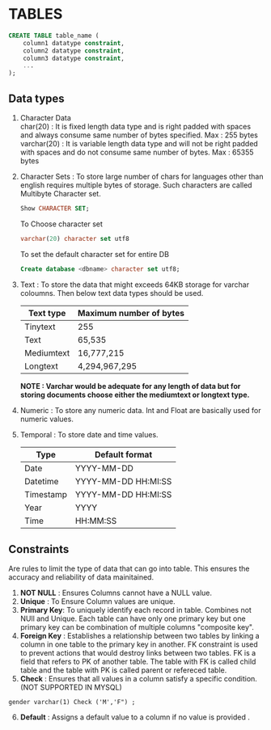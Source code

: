 # TABLES

``` sql
CREATE TABLE table_name (
    column1 datatype constraint,
    column2 datatype constraint,
    column3 datatype constraint,
    ...
);
```

## Data types 

1. Character Data    
    char(20) : It is fixed length data type and is right padded with spaces and always consume same number of bytes specified. Max : 255 bytes    
    varchar(20) : It is variable length data type and will not be right padded with spaces and do not consume same number of bytes. Max : 65355 bytes 

2. Character Sets : To store large number of chars for languages other than english requires multiple bytes of storage. Such characters are called Multibyte Character set.
    ``` sql
    Show CHARACTER SET;
    ```

    To Choose  character set
    ```sql
    varchar(20) character set utf8
    ```
    To set the default character set for entire DB
   ```sql
   Create database <dbname> character set utf8;
   ```

3.  Text :  To store the data that might exceeds 64KB storage for varchar coloumns. Then below text data types should be used.

      |Text type|Maximum number of bytes |
      |-------------|-------------------|
      |Tinytext|255|
      |Text|65,535|
      |Mediumtext |16,777,215|
      |Longtext|4,294,967,295|

    **NOTE :  Varchar would be adequate for any length of data but for storing documents choose either the mediumtext or longtext type.**

4. Numeric :  To store any numeric data.
       Int and Float are basically used for numeric values.

5.  Temporal :  To store date and time values.

      |  Type|Default format|
      |------------|------------|
      |Date| YYYY-MM-DD|
      |Datetime|YYYY-MM-DD HH:MI:SS|
      |Timestamp|YYYY-MM-DD HH:MI:SS|
      |Year|YYYY|
      |Time|HH:MM:SS|


## Constraints   

Are rules to limit the type of data that can go into table. This ensures the accuracy and reliability of data mainitained.

1. **NOT NULL** : Ensures Columns cannot have a NULL value.
2. **Unique** : To Ensure Column values are unique.
3. **Primary Key**: To uniquely identify each record in table. Combines not NUll and Unique. Each table can have only one primary key but one primary key can be combination of multiple columns "composite key".
4. **Foreign Key** : Establishes a relationship between two tables by linking a column in one table to the primary key in another. FK constraint is used to prevent actions that would destroy links between two tables. FK is a field that refers to PK of another table. The table with FK is called child table and the table with PK is called parent or refereced table.
5. **Check** : Ensures that all values in a column satisfy a specific condition. (NOT SUPPORTED IN MYSQL)
```
gender varchar(1) Check ('M','F") ;
```
6. **Default** : Assigns a default value to a column if no value is provided .
   









